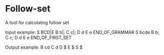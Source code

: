 # Follow-set
A tool for calculating follow set

Input example:
S BCD|E
B b|;
C c|;
D d
E e
END_OF_GRAMMAR
S bcde
B b;
C c;
D d
E e
END_OF_FIRST_SET

Output example:
B cd
C d
D $
E $
S $
